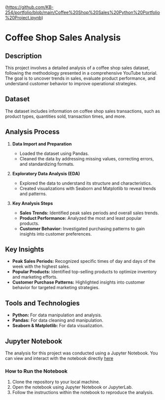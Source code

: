(https://github.com/KB-254/portfolio/blob/main/Coffee%20Shop%20Sales%20Python%20Portfolio%20Project.ipynb)
# Coffee Shop Sales Analysis

## Description
This project involves a detailed analysis of a coffee shop sales dataset, following the methodology presented in a comprehensive YouTube tutorial. The goal is to uncover trends in sales, evaluate product performance, and understand customer behavior to improve operational strategies.

## Dataset
The dataset includes information on coffee shop sales transactions, such as product types, quantities sold, transaction times, and more.

## Analysis Process
1. **Data Import and Preparation**
   - Loaded the dataset using Pandas.
   - Cleaned the data by addressing missing values, correcting errors, and standardizing formats.

2. **Exploratory Data Analysis (EDA)**
   - Explored the data to understand its structure and characteristics.
   - Created visualizations with Seaborn and Matplotlib to reveal trends and patterns.

3. **Key Analysis Steps**
   - **Sales Trends:** Identified peak sales periods and overall sales trends.
   - **Product Performance:** Analyzed the most and least popular products.
   - **Customer Behavior:** Investigated purchasing patterns to gain insights into customer preferences.

## Key Insights
- **Peak Sales Periods:** Recognized specific times of day and days of the week with the highest sales.
- **Popular Products:** Identified top-selling products to optimize inventory and marketing efforts.
- **Customer Purchase Patterns:** Highlighted insights into customer behavior for targeted marketing strategies.

## Tools and Technologies
- **Python:** For data manipulation and analysis.
- **Pandas:** For data cleaning and manipulation.
- **Seaborn & Matplotlib:** For data visualization.

## Jupyter Notebook
The analysis for this project was conducted using a Jupyter Notebook. You can view and interact with the notebook directly [here](https://github.com/KB-254/portfolio/blob/main/Coffee%20Shop%20Sales%20Python%20Portfolio%20Project.ipynb)

### How to Run the Notebook
1. Clone the repository to your local machine.
2. Open the notebook using Jupyter Notebook or JupyterLab.
3. Follow the instructions within the notebook to reproduce the analysis.
